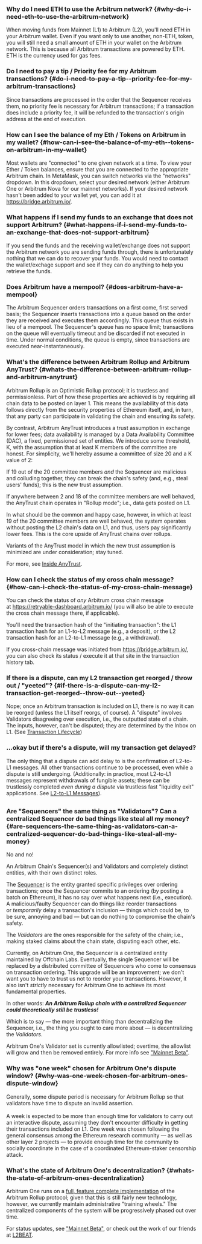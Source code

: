 ### Why do I need ETH to use the Arbitrum network? {#why-do-i-need-eth-to-use-the-arbitrum-network}
<p>When moving funds from Mainnet (L1) to Arbitrum (L2), you'll need ETH in your Arbitrum wallet. Even if you want only to use another, non-ETH, token, you will still need a small amount of ETH in your wallet on the Arbitrum network. This is because all Arbitrum transactions are powered by ETH. ETH is the currency used for gas fees.</p>

<p></p>

<p></p>



### Do I need to pay a tip / Priority fee for my Arbitrum transactions? {#do-i-need-to-pay-a-tip--priority-fee-for-my-arbitrum-transactions}
<p>Since transactions are processed in the order that the Sequencer receives them, no priority fee is necessary for Arbitrum transactions; if a transaction does include a priority fee, it will be refunded to the transaction's origin address at the end of execution.</p>



### How can I see the balance of my Eth / Tokens on Arbitrum in my wallet? {#how-can-i-see-the-balance-of-my-eth--tokens-on-arbitrum-in-my-wallet}
<p>Most wallets are "connected" to one given network at a time. To view your Ether / Token balances, ensure that you are connected to the appropriate Arbitrum chain. In MetaMask, you can switch networks via the "networks" dropdown. In this dropdown, select your desired network (either Arbitrum One or Arbitrum Nova for our mainnet networks). If your desired network hasn't been added to your wallet yet, you can add it at <a href="https://bridge.arbitrum.io/">https://bridge.arbitrum.io/</a>.</p>

<p></p>



### What happens if I send my funds to an exchange that does not support Arbitrum? {#what-happens-if-i-send-my-funds-to-an-exchange-that-does-not-support-arbitrum}
<p>If you send the funds and the receiving wallet/exchange does not support the Arbitrum network you are sending funds through, there is unfortunately nothing that we can do to recover your funds. You would need to contact the wallet/exchage support and see if they can do anything to help you retrieve the funds.</p>

<p></p>



### Does Arbitrum have a mempool? {#does-arbitrum-have-a-mempool}
<p>The Arbitrum Sequencer orders transactions on a first come, first served basis; the Sequencer inserts transactions into a queue based on the order they are received and executes them accordingly. This queue thus exists in lieu of a mempool. The Sequencer's queue has no space limit; transactions on the queue will eventually timeout and be discarded if not executed in time. Under normal conditions, the queue is empty, since transactions are executed near-instantaneously.</p>

<p></p>



### What's the difference between Arbitrum Rollup and Arbitrum AnyTrust? {#whats-the-difference-between-arbitrum-rollup-and-arbitrum-anytrust}
<p>Arbitrum Rollup is an Optimistic Rollup protocol; it is trustless and permissionless. Part of how these properties are achieved is by requiring all chain data to be posted on layer 1. This means the availability of this data follows directly from the security properties of Ethereum itself, and, in turn, that any party can participate in validating the chain and ensuring its safety.</p>

<p>By contrast, Arbitrum AnyTrust introduces a trust assumption in exchange for lower fees; data availability is managed by a Data Availability Committee (DAC), a fixed, permissioned set of entities. We introduce some threshold, K, with the assumption that at least K members of the committee are honest. For simplicity, we'll hereby assume a committee of size 20 and a K value of 2:</p>

<p>If 19 out of the 20 committee members <em>and</em> the Sequencer are malicious and colluding together, they can break the chain's safety (and, e.g., steal users' funds); this is the new trust assumption.</p>

<p>If anywhere between 2 and 18 of the committee members are well behaved, the AnyTrust chain operates in "Rollup mode"; i.e., data gets posted on L1.</p>

<p>In what should be the common and happy case, however, in which at least 19 of the 20 committee members are well behaved, the system operates without posting the L2 chain's data on L1, and thus, users pay significantly lower fees. This is the core upside of AnyTrust chains over rollups.</p>

<p>Variants of the AnyTrust model in which the new trust assumption is minimized are under consideration; stay tuned.</p>

<p>For more, see <a href="https://developer.arbitrum.io/inside-anytrust">Inside AnyTrust</a>.</p>

<p></p>



### How can I check the status of my cross chain message? {#how-can-i-check-the-status-of-my-cross-chain-message}
<p>You can check the status of <em>any </em>Arbitrum cross chain message at <a href="https://retryable-dashboard.arbitrum.io/">https://retryable-dashboard.arbitrum.io/</a> (you will also be able to execute the cross chain message there, if applicable).</p>

<p>You'll need the transaction hash of the "initiating transaction":  the L1 transaction hash for an L1-to-L2 message (e.g., a deposit), or the L2 transaction hash for an L2-to-L1 message (e.g., a withdrawal).</p>

<p></p>

<p>If you cross-chain message was initiated from <a href="https://bridge.arbitrum.io/">https://bridge.arbitrum.io/</a>, you can also check its status / execute it at that site in the transaction history tab. </p>

<p></p>



### If there is a dispute, can my L2 transaction get reorged / throw out / "yeeted"? {#if-there-is-a-dispute-can-my-l2-transaction-get-reorged--throw-out--yeeted}
<p>Nope; once an Arbitrum transaction is included on L1, there is no way it can be reorged (unless the L1 itself reorgs, of course). A "dispute" involves Validators disagreeing over execution, i.e., the outputted state of a chain. The inputs, however, can't be disputed; they are determined by the Inbox on L1. (See <a href="https://developer.arbitrum.io/tx-lifecycle">Transaction Lifecycle</a>)</p>


### ...okay but if there's a dispute, will my transaction get delayed?<a href="https://developer.arbitrum.io/faqs/protocol-faqs#q-dispute-delay"></a>
<p>The only thing that a dispute can add delay to is the confirmation of L2-to-L1 messages. All other transactions continue to be processed, even while a dispute is still undergoing. (Additionally: in practice, most L2-to-L1 messages represent withdrawals of fungible assets; these can be trustlessly completed <em>even during a dispute</em> via trustless fast "liquidity exit" applications. See <a href="https://developer.arbitrum.io/arbos/l2-to-l1-messaging">L2-to-L1 Messages</a>).</p>


## 


### Are "Sequencers" the same thing as "Validators"? Can a centralized Sequencer do bad things like steal all my money? {#are-sequencers-the-same-thing-as-validators-can-a-centralized-sequencer-do-bad-things-like-steal-all-my-money}
<p>No and no!</p>

<p>An Arbitrum Chain's Sequencer(s) and Validators and completely distinct entities, with their own distinct roles.</p>

<p>The <a href="https://developer.arbitrum.io/sequencer">Sequencer</a> is the entity granted specific privileges over ordering transactions; once the Sequencer commits to an ordering (by posting a batch on Ethereum), it has no say over what happens next (i.e., execution). A malicious/faulty Sequencer can do things like reorder transactions or <em>temporarily</em> delay a transaction's inclusion — things which could be, to be sure, annoying and bad — but can do nothing to compromise the chain's safety.</p>

<p>The <em>Validators</em> are the ones responsible for the safety of the chain; i.e., making staked claims about the chain state, disputing each other, etc.</p>

<p>Currently, on Arbitrum One, the Sequencer is a centralized entity maintained by Offchain Labs. Eventually, the single Sequencer will be replaced by a distributed committee of Sequencers who come to consensus on transaction ordering. This upgrade will be an improvement; we don't want you to have to trust us not to reorder your transactions. However, it also isn't <em>strictly</em> necessary for Arbitrum One to achieve its most fundamental properties.</p>

<p>In other words: <em><strong>An Arbitrum Rollup chain with a centralized Sequencer could theoretically still be trustless!</strong></em></p>

<p>Which is to say — the more important thing than decentralizing the Sequencer, i.e., the thing you ought to care more about — is decentralizing the <em>Validators</em>.</p>

<p>Arbitrum One's Validator set is currently allowlisted; overtime, the allowlist will grow and then be removed entirely. For more info see <a href="https://developer.arbitrum.io/mainnet-beta">"Mainnet Beta"</a>.</p>



### Why was "one week" chosen for Arbitrum One's dispute window? {#why-was-one-week-chosen-for-arbitrum-ones-dispute-window}
<p>Generally, some dispute period is necessary for Arbitrum Rollup so that validators have time to dispute an invalid assertion.<br />
<br />
A week is expected to be more than enough time for validators to carry out an interactive dispute, assuming they don't encounter difficulty in getting their transactions included on L1. One week was chosen following the general consensus among the Ethereum research community — as well as other layer 2 projects — to provide enough time for the community to socially coordinate in the case of a coordinated Ethereum-staker censorship attack.</p>

<p></p>



### What's the state of Arbitrum One's decentralization? {#whats-the-state-of-arbitrum-ones-decentralization}
<p>Arbitrum One runs on a <a href="https://github.com/OffchainLabs/nitro">full, feature complete implementation</a> of the Arbitrum Rollup protocol; given that this is still fairly new technology, however, we currently maintain administrative "training wheels." The centralized components of the system will be progressively phased out over time.</p>

<p>For status updates, see <a href="https://developer.arbitrum.io/mainnet-beta">"Mainnet Beta"</a>, or check out the work of our friends at <a href="https://l2beat.com/scaling/risk/">L2BEAT</a>.</p>



